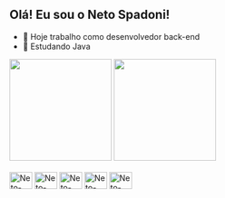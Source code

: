 ## Olá! Eu sou o Neto Spadoni!

- 🔭 Hoje trabalho como desenvolvedor back-end
- 🌱 Estudando Java

<div>
<img height="180cm" src="https://github-readme-stats.vercel.app/api?username=nespadoni&theme=holi&show_icons=true&hide=contribs,prs">
<img height="180cm" src="https://github-readme-stats.vercel.app/api/top-langs/?username=nespadoni&theme=holi&layout=compact">
</div>

<div style="display: inline_block"><br>
<img align="center" alt="Neto-JAVA" height="30" width="40" src="https://cdn.jsdelivr.net/gh/devicons/devicon@latest/icons/java/java-original-wordmark.svg"/>
<img align="center" alt="Neto-SPRING" height="30" width="40" src="https://cdn.jsdelivr.net/gh/devicons/devicon@latest/icons/spring/spring-original-wordmark.svg" />
<img align="center" alt="Neto-MYSQL" height="30" width="40" src="https://cdn.jsdelivr.net/gh/devicons/devicon@latest/icons/mysql/mysql-original-wordmark.svg" />
<img align="center" alt="Neto-AWS" height="30" width="40" src="https://cdn.jsdelivr.net/gh/devicons/devicon@latest/icons/amazonwebservices/amazonwebservices-original-wordmark.svg" />
<img align="center" alt="Neto-ORACLE" height="30" width="40" src="https://cdn.jsdelivr.net/gh/devicons/devicon@latest/icons/oracle/oracle-original.svg" />
</div>
